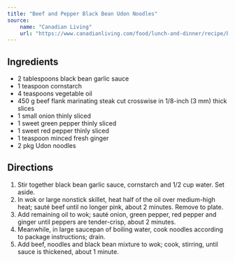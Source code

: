 ```yaml
---
title: "Beef and Pepper Black Bean Udon Noodles"
source:
    name: "Canadian Living"
    url: "https://www.canadianliving.com/food/lunch-and-dinner/recipe/beef-and-pepper-black-bean-udon-noodles"
---
```


## Ingredients

-   2 tablespoons black bean garlic sauce
-   1 teaspoon cornstarch
-   4 teaspoons vegetable oil
-   450 g beef flank marinating steak cut crosswise in 1/8-inch (3 mm) thick slices
-   1 small onion thinly sliced
-   1 sweet green pepper thinly sliced
-   1 sweet red pepper thinly sliced
-   1 teaspoon minced fresh ginger
-   2 pkg Udon noodles

## Directions

1. Stir together black bean garlic sauce, cornstarch and 1/2 cup water. Set aside.
1. In wok or large nonstick skillet, heat half of the oil over medium-high heat; sauté beef until no longer pink, about 2 minutes. Remove to plate.
1. Add remaining oil to wok; sauté onion, green pepper, red pepper and ginger until peppers are tender-crisp, about 2 minutes.
1. Meanwhile, in large saucepan of boiling water, cook noodles according to package instructions; drain.
1. Add beef, noodles and black bean mixture to wok; cook, stirring, until sauce is thickened, about 1 minute.
